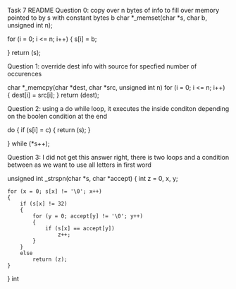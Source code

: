 Task 7 README
Question 0: copy over n bytes of info to fill over memory pointed to by s with constant bytes b
char *_memset(char *s, char b, unsigned int n);

for (i = 0; i <= n; i++)
{
    s[i] = b; 
    
}
return (s);

Question 1: override dest info with source for specfied number of occurences

char *_memcpy(char *dest, char *src, unsigned int n)
for (i = 0; i <= n; i++)
{
    dest[i] = src[i];
}
return (dest);


Question 2: using a do while loop, it executes the inside conditon depending on the boolen condition at the end

do {
     if (s[i] = c)
     {
        return (s);
     }
     
} while (*s++);

Question 3: I did not get this answer right, there is two loops and a condition between as we want to use all letters in first word 

unsigned int _strspn(char *s, char *accept)
{
    int z = 0, x, y;

	for (x = 0; s[x] != '\0'; x++)
	{
	    if (s[x] != 32)
        {
			for (y = 0; accept[y] != '\0'; y++)
			{
				if (s[x] == accept[y])
					z++;
			}
        }
        else
            return (z);
	}
}
int 

